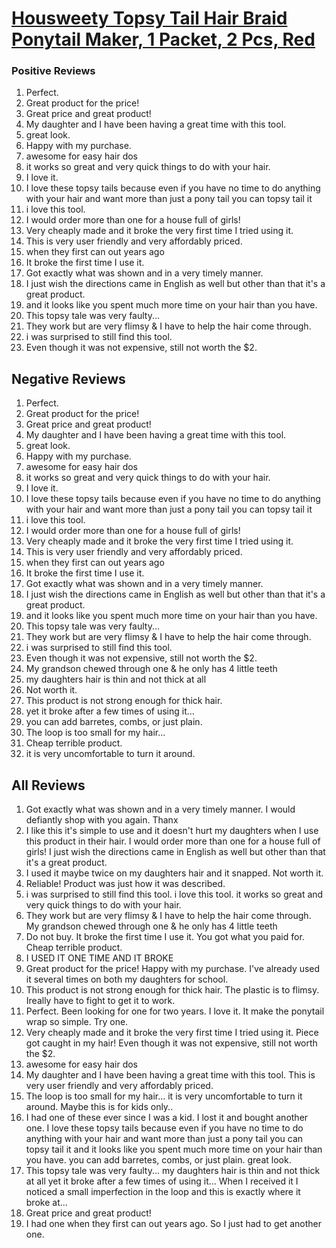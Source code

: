 # [Housweety Topsy Tail Hair Braid Ponytail Maker, 1 Packet, 2 Pcs, Red](https://products.checkmycream.com/products/Housweety-Topsy-Tail-Hair-Braid-Ponytail-Maker-1-Packet-2-Pcs-Red.html)

### Positive Reviews

<ol>
      <li>Perfect.  </li>
      <li>Great product for the price!</li>
      <li>Great price and great product!</li>
      <li>My daughter and I have been having a great time with this tool.</li>
      <li>great look.</li>
      <li>Happy with my purchase.</li>
      <li>awesome for easy hair dos</li>
      <li>it works so great and very quick things to do with your hair.</li>
      <li>I love it.  </li>
      <li>I love these topsy tails because even if you have no time to do anything with your hair and want more than just a pony tail you can topsy tail it</li>
      <li>i love this tool.  </li>
      <li>I would order more than one for a house full of girls!</li>
      <li>Very cheaply made and it broke the very first time I tried using it.</li>
      <li>This is very user friendly and very affordably priced.</li>
      <li>when they first can out years ago</li>
      <li>It broke the first time I use it.</li>
      <li>Got exactly what was shown and in a very timely manner.</li>
      <li>I just wish the directions came in English as well but other than that it&#x27;s a great product.</li>
      <li>and it looks like you spent much more time on your hair than you have.  </li>
      <li>This topsy tale was very faulty...</li>
      <li>They work but are very flimsy &amp; I have to help the hair come through.  </li>
      <li>i was surprised to still find this tool.  </li>
      <li>Even though it was not expensive, still not worth the $2.</li>
</ol>


<h2>Negative Reviews</h2>
<ol>
<li> Perfect.  </li>
<li> Great product for the price!</li>
<li> Great price and great product!</li>
<li> My daughter and I have been having a great time with this tool.</li>
<li> great look.</li>
<li> Happy with my purchase.</li>
<li> awesome for easy hair dos</li>
<li> it works so great and very quick things to do with your hair.</li>
<li> I love it.  </li>
<li> I love these topsy tails because even if you have no time to do anything with your hair and want more than just a pony tail you can topsy tail it</li>
<li> i love this tool.  </li>
<li> I would order more than one for a house full of girls!</li>
<li> Very cheaply made and it broke the very first time I tried using it.</li>
<li> This is very user friendly and very affordably priced.</li>
<li> when they first can out years ago</li>
<li> It broke the first time I use it.</li>
<li> Got exactly what was shown and in a very timely manner.</li>
<li> I just wish the directions came in English as well but other than that it&#x27;s a great product.</li>
<li> and it looks like you spent much more time on your hair than you have.  </li>
<li> This topsy tale was very faulty...</li>
<li> They work but are very flimsy &amp; I have to help the hair come through.  </li>
<li> i was surprised to still find this tool.  </li>
<li> Even though it was not expensive, still not worth the $2.</li>
<li> My grandson chewed through one &amp; he only has 4 little teeth</li>
<li> my daughters hair is thin and not thick at all</li>
<li> Not worth it.</li>
<li> This product is not strong enough for thick hair.</li>
<li> yet it broke after a few times of using it...</li>
<li> you can add barretes, combs, or just plain.  </li>
<li> The loop is too small for my hair...  </li>
<li> Cheap terrible product.</li>
<li> it is very uncomfortable to turn it around.</li>
</ol>

<h2>All Reviews</h2>

<ol>
    <li> Got exactly what was shown and in a very timely manner. I would defiantly shop with you again. Thanx</li>
    <li> I like this it&#x27;s simple to use and it doesn&#x27;t hurt my daughters when I use this product in their hair. I would order more than one for a house full of girls! I just wish the directions came in English as well but other than that it&#x27;s a great product.</li>
    <li> I used it maybe twice on my daughters hair and it snapped. Not worth it.</li>
    <li> Reliable! Product was just how it was described.</li>
    <li> i was surprised to still find this tool.  i love this tool.  it works so great and very quick things to do with your hair.</li>
    <li> They work but are very flimsy &amp; I have to help the hair come through.  My grandson chewed through one &amp; he only has 4 little teeth</li>
    <li> Do not buy. It broke the first time I use it. You got what you paid for. Cheap terrible product.</li>
    <li> I USED IT ONE TIME AND IT BROKE</li>
    <li> Great product for the price! Happy with my purchase. I&#x27;ve already used it several times on both my daughters for school.</li>
    <li> This product is not strong enough for thick hair. The plastic is to flimsy. Ireally have to fight to get it to work.</li>
    <li> Perfect.  Been looking for one for two years. I love it.  It make the ponytail wrap so simple. Try one.</li>
    <li> Very cheaply made and it broke the very first time I tried using it. Piece got caught in my hair! Even though it was not expensive, still not worth the $2.</li>
    <li> awesome for easy hair dos</li>
    <li> My daughter and I have been having a great time with this tool. This is very user friendly and very affordably priced.</li>
    <li> The loop is too small for my hair...  it is very uncomfortable to turn it around. Maybe this is for kids only..</li>
    <li> I had one of these ever since I was a kid.  I lost it and bought another one.  I love these topsy tails because even if you have no time to do anything with your hair and want more than just a pony tail you can topsy tail it and it looks like you spent much more time on your hair than you have.  you can add barretes, combs, or just plain.  great look.</li>
    <li> This topsy tale was very faulty... my daughters hair is thin and not thick at all yet it broke after a few times of using it... When I received it I noticed a small imperfection in the loop and this is exactly where it broke at...</li>
    <li> Great price and great product!</li>
    <li> I had one when they first can out years ago. So I just had to get another one.</li>
</ol>




